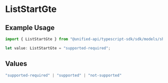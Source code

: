 # ListStartGte

## Example Usage

```typescript
import { ListStartGte } from "@unified-api/typescript-sdk/sdk/models/shared";

let value: ListStartGte = "supported-required";
```

## Values

```typescript
"supported-required" | "supported" | "not-supported"
```